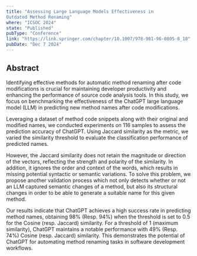 ```yaml
---
title: "Assessing Large Language Models Effectiveness in
Outdated Method Renaming"
where: "ICSOC 2024"
state: "Published"
pubType: "Conference"
link: "https://link.springer.com/chapter/10.1007/978-981-96-0805-8_18"
pubDate: "Dec 7 2024"
---
```


## Abstract

Identifying effective methods for automatic method renaming after code modifications is crucial
for maintaining developer productivity and enhancing the performance of source code analysis tools.
In this study, we focus on benchmarking the effectiveness of the ChatGPT large language model (LLM)
in predicting new method names after code modifications.

Leveraging a dataset of method code snippets along with their
original and modified names, we conducted experiments on 116 samples to assess the prediction accuracy of ChatGPT.
Using Jaccard similarity as the metric, we varied the similarity threshold to evaluate the classification
performance of predicted names.

However, the Jaccard similarity does not retain the magnitude or
direction of the vectors, reflecting the strength and polarity of the similarity.
In addition, it ignores the order and context of the words, which results in missing
potential syntactic or semantic variations. To solve this problem, we propose another validation process
which not only detects whether or not an LLM captured semantic changes of a method, but also its
structural changes in order to be able to generate a suitable name for this given method.

Our results indicate that ChatGPT achieves a high success rate in predicting method names, obtaining 98%
(Resp. 94%) when the threshold is set to 0.5 for the Cosine (resp. Jaccard) similarity.
For a threshold of 1 (maximum similarity), ChatGPT maintains a notable performance with 49%
(Resp. 74%) Cosine (resp. Jaccard) similarity. This demonstrates the potential of ChatGPT for automating method
renaming tasks in software development workflows.
